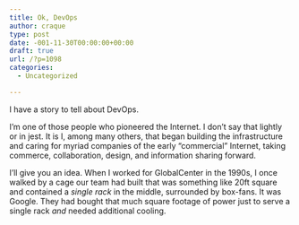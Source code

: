 ```yaml
---
title: Ok, DevOps
author: craque
type: post
date: -001-11-30T00:00:00+00:00
draft: true
url: /?p=1098
categories:
  - Uncategorized

---
```

I have a story to tell about DevOps.

I&#8217;m one of those people who pioneered the Internet. I don&#8217;t say that lightly or in jest. It is I, among many others, that began building the infrastructure and caring for myriad companies of the early &#8220;commercial&#8221; Internet, taking commerce, collaboration, design, and information sharing forward.

I&#8217;ll give you an idea. When I worked for GlobalCenter in the 1990s, I once walked by a cage our team had built that was something like 20ft square and contained a _single rack_ in the middle, surrounded by box-fans. It was Google. They had bought that much square footage of power just to serve a single rack _and_ needed additional cooling.